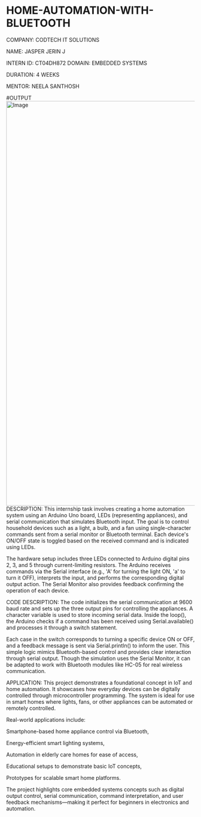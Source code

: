 # HOME-AUTOMATION-WITH-BLUETOOTH
COMPANY: CODTECH IT SOLUTIONS

NAME: JASPER JERIN J

INTERN ID:
CT04DH872
DOMAIN: EMBEDDED SYSTEMS

DURATION: 4 WEEKS

MENTOR: NEELA SANTHOSH

#OUTPUT 
<img width="1920" height="1080" alt="Image" src="https://github.com/user-attachments/assets/35233781-e0f6-47f2-834a-4e06f993ab5e" />
DESCRIPTION:
This internship task involves creating a home automation system using an Arduino Uno board, LEDs (representing appliances), and serial communication that simulates Bluetooth input. The goal is to control household devices such as a light, a bulb, and a fan using single-character commands sent from a serial monitor or Bluetooth terminal. Each device's ON/OFF state is toggled based on the received command and is indicated using LEDs.

The hardware setup includes three LEDs connected to Arduino digital pins 2, 3, and 5 through current-limiting resistors. The Arduino receives commands via the Serial interface (e.g., 'A' for turning the light ON, 'a' to turn it OFF), interprets the input, and performs the corresponding digital output action. The Serial Monitor also provides feedback confirming the operation of each device.

CODE DESCRIPTION:
The code initializes the serial communication at 9600 baud rate and sets up the three output pins for controlling the appliances. A character variable is used to store incoming serial data. Inside the loop(), the Arduino checks if a command has been received using Serial.available() and processes it through a switch statement.

Each case in the switch corresponds to turning a specific device ON or OFF, and a feedback message is sent via Serial.println() to inform the user. This simple logic mimics Bluetooth-based control and provides clear interaction through serial output. Though the simulation uses the Serial Monitor, it can be adapted to work with Bluetooth modules like HC-05 for real wireless communication.

APPLICATION:
This project demonstrates a foundational concept in IoT and home automation. It showcases how everyday devices can be digitally controlled through microcontroller programming. The system is ideal for use in smart homes where lights, fans, or other appliances can be automated or remotely controlled.

Real-world applications include:

Smartphone-based home appliance control via Bluetooth,

Energy-efficient smart lighting systems,

Automation in elderly care homes for ease of access,

Educational setups to demonstrate basic IoT concepts,

Prototypes for scalable smart home platforms.

The project highlights core embedded systems concepts such as digital output control, serial communication, command interpretation, and user feedback mechanisms—making it perfect for beginners in electronics and automation.

